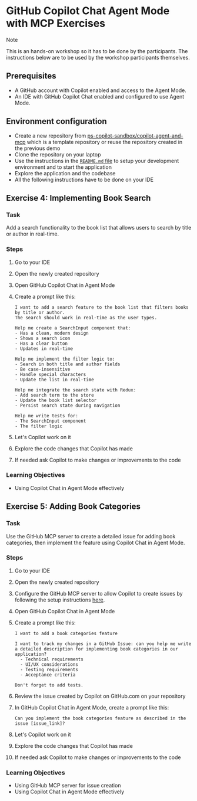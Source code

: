 # GitHub Copilot Chat Agent Mode with MCP Exercises

> [!NOTE]
> This is an hands-on workshop so it has to be done by the participants. The instructions below are to be used by the workshop participants themselves.

## Prerequisites

- A GitHub account with Copilot enabled and access to the Agent Mode.
- An IDE with GitHub Copilot Chat enabled and configured to use Agent Mode.

## Environment configuration

- Create a new repository from [ps-copilot-sandbox/copilot-agent-and-mcp](https://github.com/ps-copilot-sandbox/copilot-agent-and-mcp) which is a template repository or reuse the repository created in the previous demo
- Clone the repository on your laptop
- Use the instructions in the [`README.md` file](/README.md) to setup your development environment and to start the application
- Explore the application and the codebase
- All the following instructions have to be done on your IDE

## Exercise 4: Implementing Book Search

### Task

Add a search functionality to the book list that allows users to search by title or author in real-time.

### Steps

1. Go to your IDE
2. Open the newly created repository
3. Open GitHub Copilot Chat in Agent Mode

4. Create a prompt like this:
   ```
   I want to add a search feature to the book list that filters books by title or author.
   The search should work in real-time as the user types.

   Help me create a SearchInput component that:
   - Has a clean, modern design
   - Shows a search icon
   - Has a clear button
   - Updates in real-time

   Help me implement the filter logic to:
   - Search in both title and author fields
   - Be case-insensitive
   - Handle special characters
   - Update the list in real-time

   Help me integrate the search state with Redux:
   - Add search term to the store
   - Update the book list selector
   - Persist search state during navigation

   Help me write tests for:
   - The SearchInput component
   - The filter logic
   ```
5. Let's Copilot work on it
6. Explore the code changes that Copilot has made
7. If needed ask Copilot to make changes or improvements to the code

### Learning Objectives

- Using Copilot Chat in Agent Mode effectively

## Exercise 5: Adding Book Categories

### Task

Use the GitHub MCP server to create a detailed issue for adding book categories, then implement the feature using Copilot Chat in Agent Mode.

### Steps

1. Go to your IDE

2. Open the newly created repository

2. Configure the GitHub MCP server to allow Copilot to create issues by following the setup instructions [here](https://github.com/github/github-mcp-server?tab=readme-ov-file#usage-with-vs-code).

3. Open GitHub Copilot Chat in Agent Mode

4. Create a prompt like this:
   ```
   I want to add a book categories feature

   I want to track my changes in a GitHub Issue: can you help me write a detailed description for implementing book categories in our application?
     - Technical requirements
     - UI/UX considerations
     - Testing requirements
     - Acceptance criteria

   Don't forget to add tests.
   ```
5. Review the issue created by Copilot on GitHub.com on your repository
6. In GitHub Copilot Chat in Agent Mode, create a prompt like this:
   ```
   Can you implement the book categories feature as described in the issue [issue_link]?
   ```
7. Let's Copilot work on it
8. Explore the code changes that Copilot has made
9. If needed ask Copilot to make changes or improvements to the code

### Learning Objectives

- Using GitHub MCP server for issue creation
- Using Copilot Chat in Agent Mode effectively